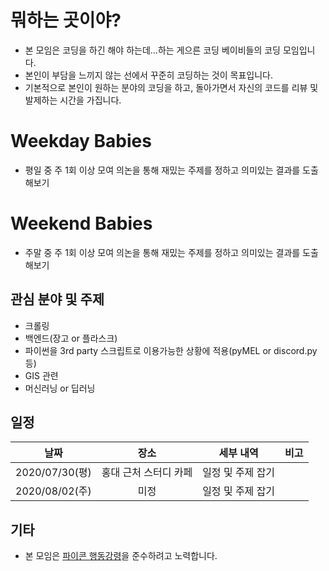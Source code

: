 # 뭐하는 곳이야?
- 본 모임은 코딩을 하긴 해야 하는데...하는 게으른 코딩 베이비들의 코딩 모임입니다.
- 본인이 부담을 느끼지 않는 선에서 꾸준히 코딩하는 것이 목표입니다.
- 기본적으로 본인이 원하는 분야의 코딩을 하고, 돌아가면서 자신의 코드를 리뷰 및 발제하는 시간을 가집니다.

# Weekday Babies
- 평일 중 주 1회 이상 모여 의논을 통해 재밌는 주제를 정하고 의미있는 결과를 도출해보기

# Weekend Babies
- 주말 중 주 1회 이상 모여 의논을 통해 재밌는 주제를 정하고 의미있는 결과를 도출해보기

## 관심 분야 및 주제
- 크롤링
- 백엔드(장고 or 플라스크)
- 파이썬을 3rd party 스크립트로 이용가능한 상황에 적용(pyMEL or discord.py 등)
- GIS 관련
- 머신러닝 or 딥러닝

## 일정

|  날짜           |   장소 | 세부 내역          | 비고     |
| ------------    | :----------:| :----------:     | :------ |
| 2020/07/30(평)  |홍대 근처 스터디 카페| 일정 및 주제 잡기 |         |
| 2020/08/02(주)  |미정| 일정 및 주제 잡기 |         |


## 기타
- 본 모임은 [파이콘 행동강령](https://www.pycon.kr/2020/about/coc/)을 준수하려고 노력합니다.
